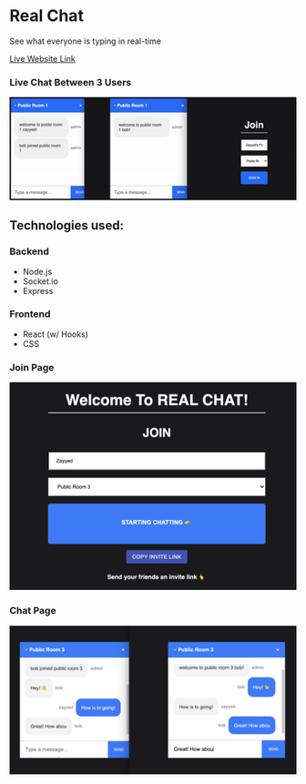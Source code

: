 
# Real Chat

See what everyone is typing in real-time

[Live Website Link](https://real-chat-757a0.firebaseapp.com/)

### Live Chat Between 3 Users
![gif of Real Chat](media/realchat.gif) 

## Technologies used:

### Backend
* Node.js
* Socket.io
* Express


### Frontend
* React (w/ Hooks)
* CSS

### Join Page
![screenshot of Real Chat Join Page](media/joinSC.png) 

### Chat Page
![screenshot of Real Chat](media/chatSC.png) 








